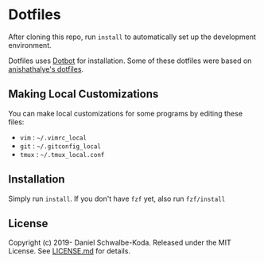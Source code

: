 Dotfiles
========

After cloning this repo, run `install` to automatically set up the development
environment.

Dotfiles uses [Dotbot][dotbot] for installation. Some of these dotfiles were based on [anishathalye's dotfiles][anish_dotfiles].

Making Local Customizations
---------------------------

You can make local customizations for some programs by editing these files:

* `vim` : `~/.vimrc_local`
* `git` : `~/.gitconfig_local`
* `tmux` : `~/.tmux_local.conf`


Installation
---------------------------

Simply run `install`. If you don't have `fzf` yet, also run `fzf/install`

License
-------

Copyright (c) 2019- Daniel Schwalbe-Koda. Released under the MIT License. See
[LICENSE.md][license] for details.

[dotbot]: https://github.com/anishathalye/dotbot
[anish_dotfiles]: https://github.com/anishathalye/dotfiles 
[license]: LICENSE.md

